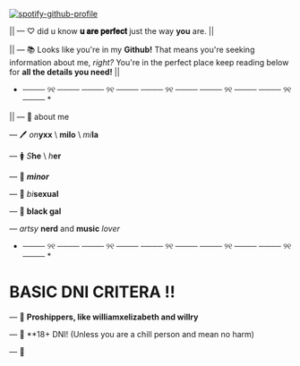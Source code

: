  [![spotify-github-profile](https://spotify-github-profile.kittinanx.com/api/view?uid=3155xrirqclxkqoc5o4qnnxlella&cover_image=true&theme=default&show_offline=false&background_color=121212&interchange=false&bar_color=f485c0)](https://github.com/kittinan/spotify-github-profile)
            

|| — ♡ did u know **𝐮 𝐚𝐫𝐞 𝐩𝐞𝐫𝐟𝐞𝐜𝐭** just the way **you** are. ||  


 || —  📚 Looks like you're in my **Github!** That means you're seeking information about me, *right?* You're in the perfect place keep reading below for **all the details you need!**  ||


* ──── ୨୧ ──── ──── ୨୧ ──── ──── ୨୧ ──── ──── ୨୧ ──── ──── ୨୧ ──── *

|| —  📖 about me
 
 — 🖊️ *on***yxx**  \  **milo**  \  *mi***la**  
   
— 🚺 *S***he** \ *h***er**

— 🧸 ***minor***


—  🩷 *bi***sexual** 


—  🍉 **black gal**

— *artsy* **nerd** and **music** *lover*

* ──── ୨୧ ──── ──── ୨୧ ──── ──── ୨୧ ──── ──── ୨୧ ──── ──── ୨୧ ──── *

# BASIC DNI CRITERA !!
— 📢 **Proshippers, like williamxelizabeth and willry**

— 📢 **18+ DNI! (Unless you are a chill person and mean no harm)

— 📢
